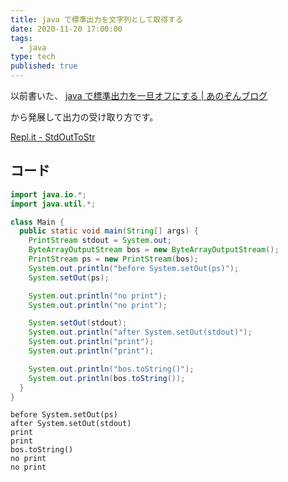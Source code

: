 ```yaml
---
title: java で標準出力を文字列として取得する
date: 2020-11-20 17:00:00
tags:
  - java
type: tech
published: true
---
```


以前書いた、
[java で標準出力を一旦オフにする \| あのぞんブログ](https://blog.anozon.me/java-stdout-null)

から発展して出力の受け取り方です。

[Repl\.it \- StdOutToStr](https://repl.it/@anozon/StdOutToStr)

## コード

```java
import java.io.*;
import java.util.*;

class Main {
  public static void main(String[] args) {
    PrintStream stdout = System.out;
    ByteArrayOutputStream bos = new ByteArrayOutputStream();
    PrintStream ps = new PrintStream(bos);
    System.out.println("before System.setOut(ps)");
    System.setOut(ps);

    System.out.println("no print");
    System.out.println("no print");

    System.setOut(stdout);
    System.out.println("after System.setOut(stdout)");
    System.out.println("print");
    System.out.println("print");

    System.out.println("bos.toString()");
    System.out.println(bos.toString());
  }
}
```

```shell
before System.setOut(ps)
after System.setOut(stdout)
print
print
bos.toString()
no print
no print
```

